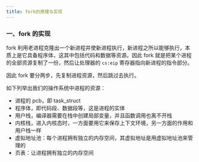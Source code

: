 ```yaml
---
title: fork的原理与实现
---
```


### 一、fork 的实现

fork 利用老进程克隆出一个新进程并使新进程执行，新进程之所以能够执行，本质上是它具备程序体，这其中包括代码和数据等资源。因此 fork 就是把某个进程的全部资源复制了一份，然后让处理器的 `cs:eip` 寄存器指向新进程的指令部分。

因此 fork 要分两步，先复制进程资源，然后跳过去执行。

如下列举出我们的操作系统中进程的资源：

- 进程的 pcb，即 task_struct
- 程序体，即代码段、数据段等，这是进程的实体
- 用户栈，编译器需要在栈中创建局部变量，并且函数调用也离不开栈
- 内核栈，进入内核态时，一方面要用它来保存上下文环境，另一方面的作用和用户栈一样
- 虚拟地址池：每个进程拥有独立的内存空间，其虚拟地址是用虚拟地址池来管理的
- 页表：让进程拥有独立的内存空间



